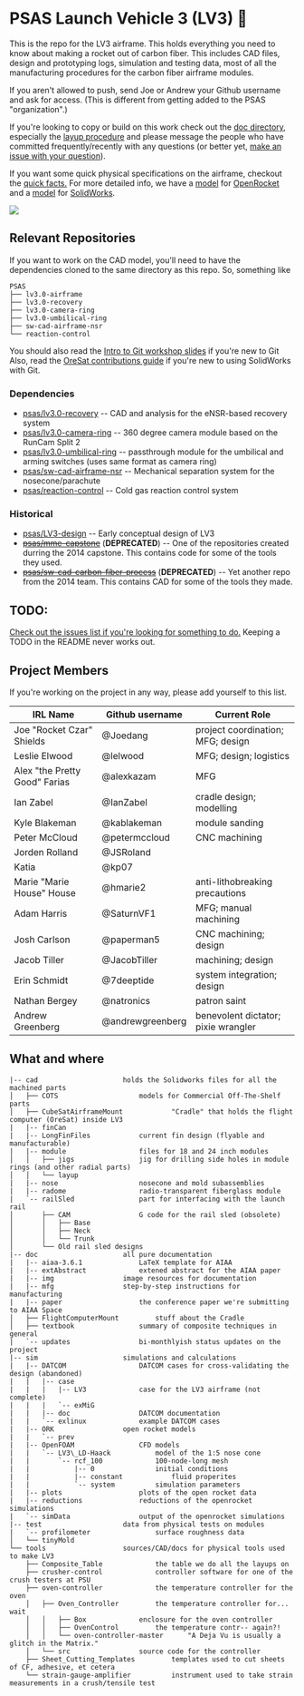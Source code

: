 ﻿# PSAS Launch Vehicle 3 (LV3) 🚀

This is the repo for the LV3 airframe. This holds everything you need to know about making a rocket out of carbon fiber. This includes CAD files, design and prototyping logs, simulation and testing data, most of all the manufacturing procedures for the carbon fiber airframe modules.  

If you aren't allowed to push, send Joe or Andrew your Github username and ask for access. (This is different from getting added to the PSAS "organization".)

If you're looking to copy or build on this work check out the [doc directory](/doc/), especially the [layup procedure](/doc/mfg/moduleProcedure.md) and please message the people who have committed frequently/recently with any questions (or better yet, [make an issue with your question](https://github.com/psas/lv3.0-airframe/issues)).

If you want some quick physical specifications on the airframe, checkout the [quick facts.](doc/quickFacts.md)
For more detailed info, we have a [model](sim/ORK/LV3_L13.ork) for [OpenRocket](http://openrocket.info/) and a [model](cad/LV3.SLDASM) for [SolidWorks](http://www.solidworks.com/).

![](https://github.com/psas/lv3.0-airframe/blob/master/cad/LV3.png)

## Relevant Repositories
If you want to work on the CAD model, you'll need to have the dependencies cloned to the same directory as this repo. So, something like 

```
PSAS
├── lv3.0-airframe
├── lv3.0-recovery
├── lv3.0-camera-ring
├── lv3.0-umbilical-ring
├── sw-cad-airframe-nsr
└── reaction-control
```

You should also read the [Intro to Git workshop slides](https://drive.google.com/open?id=1pykfwvAw5q1oXGM8aLyhXPHOKDCI61YhK5w33QwzuFw) if you're new to Git
Also, read the [OreSat contributions guide](https://github.com/oresat/oresat-structure/blob/master/.github/CONTRIBUTING.md) if you're new to using SolidWorks with Git.

### Dependencies
* [psas/lv3.0-recovery](https://github.com/psas/lv3.0-recovery) -- CAD and analysis for the eNSR-based recovery system
* [psas/lv3.0-camera-ring](https://github.com/psas/lv3.0-camera-ring) -- 360 degree camera module based on the RunCam Split 2
* [psas/lv3.0-umbilical-ring](https://github.com/psas/lv3.0-umbilical-ring) -- passthrough module for the umbilical and arming switches (uses same format as camera ring)
* [psas/sw-cad-airframe-nsr](https://github.com/psas/sw-cad-airframe-nsr) -- Mechanical separation system for the nosecone/parachute
* [psas/reaction-control](https://github.com/psas/reaction-control) -- Cold gas reaction control system

### Historical
* [psas/LV3-design](https://github.com/psas/LV3-design) -- Early conceptual design of LV3
* [~~psas/mme-capstone~~](https://github.com/psas/mme-capstone) (**DEPRECATED**) -- One of the repositories created durring the 2014 capstone. This contains code for some of the tools they used. 
* [~~psas/sw-cad-carbon-fiber-process~~](https://github.com/psas/sw-cad-carbon-fiber-process) (**DEPRECATED**) -- Yet another repo from the 2014 team. This contains CAD for some of the tools they made.

## TODO:
[Check out the issues list if you're looking for something to do.](https://github.com/psas/lv3.0-airframe/issues) 
Keeping a TODO in the README never works out.

## Project Members
If you're working on the project in any way, please add yourself to this list.

IRL Name                       | Github username        | Current Role
------------------------------ | ---------------------- | ------------
Joe "Rocket Czar" Shields      | @Joedang               | project coordination; MFG; design
Leslie Elwood                  | @lelwood               | MFG; design; logistics
Alex "the Pretty Good" Farias  | @alexkazam             | MFG
Ian Zabel                      | @IanZabel              | cradle design; modelling
Kyle Blakeman                  | @kablakeman            | module sanding
Peter McCloud                  | @petermccloud          | CNC machining
Jorden Rolland                 | @JSRoland              | 
Katia                          | @kp07                  | 
Marie "Marie House" House      | @hmarie2               | anti-lithobreaking precautions
Adam Harris                    | @SaturnVF1             | MFG; manual machining
Josh Carlson                   | @paperman5             | CNC machining; design
Jacob Tiller                   | @JacobTiller           | machining; design
Erin Schmidt                   | @7deeptide             | system integration; design
Nathan Bergey                  | @natronics             | patron saint
Andrew Greenberg               | @andrewgreenberg       | benevolent dictator; pixie wrangler

## What and where
```
|-- cad						holds the Solidworks files for all the machined parts
│   ├── COTS					models for Commercial Off-The-Shelf parts
│   ├── CubeSatAirframeMount			"Cradle" that holds the flight computer (OreSat) inside LV3
|   |-- finCan
|	|-- LongFinFiles			current fin design (flyable and manufacturable)
|   |-- module					files for 18 and 24 inch modules
│   │   ├── jigs				jig for drilling side holes in module rings (and other radial parts)
│   │   └── layup
|   |-- nose					nosecone and mold subassemblies
|   |-- radome					radio-transparent fiberglass module
|   `-- railSled				part for interfacing with the launch rail
│       ├── CAM					G code for the rail sled (obsolete)
│       │   ├── Base
│       │   ├── Neck
│       │   └── Trunk
│       └── Old rail sled designs
|-- doc						all pure documentation
|   |-- aiaa-3.6.1				LaTeX template for AIAA
|   |-- extAbstract				extened abstract for the AIAA paper
|   |-- img					image resources for documentation
|   |-- mfg					step-by-step instructions for manufacturing
|   |-- paper					the conference paper we're submitting to AIAA Space
│   ├── FlightComputerMount			stuff about the Cradle
│   ├── textbook				summary of composite techniques in general
|   `-- updates					bi-monthlyish status updates on the project
|-- sim						simulations and calculations
|   |-- DATCOM					DATCOM cases for cross-validating the design (abandoned)
|   |   |-- case
|   |   |   |-- LV3				case for the LV3 airframe (not complete)
|   |   |   `-- exMiG
|   |   |-- doc					DATCOM documentation
|   |   `-- exlinux				example DATCOM cases
|   |-- ORK					open rocket models
|   |   `-- prev
|   |-- OpenFOAM				CFD models
|   |   `-- LV3\_LD-Haack			model of the 1:5 nose cone
|   |       `-- rcf_100				100-node-long mesh
|   |           |-- 0				initial conditions
|   |           |-- constant			fluid properites
|   |           `-- system			simulation parameters
|   |-- plots					plots of the open rocket data
|   |-- reductions				reductions of the openrocket simulations
|   `-- simData					output of the openrocket simulations
|-- test					data from physical tests on modules
|   `-- profilometer				surface roughness data
│   └── tinyMold				
└── tools					sources/CAD/docs for physical tools used to make LV3
    ├── Composite_Table				the table we do all the layups on
    ├── crusher-control				controller software for one of the crush testers at PSU	
    ├── oven-controller				the temperature controller for the oven
    │   ├── Oven_Controller			the temperature controller for... wait
    │   │   ├── Box				enclosure for the oven controller
    │   │   ├── OvenControl			the temperature contr-- again?!
    │   │   └── oven-controller-master		"A Deja Vu is usually a glitch in the Matrix."
    │   └── src					source code for the controller
    ├── Sheet_Cutting_Templates			templates used to cut sheets of CF, adhesive, et cetera
    └── strain-gauge-amplifier			instrument used to take strain measurements in a crush/tensile test
```

